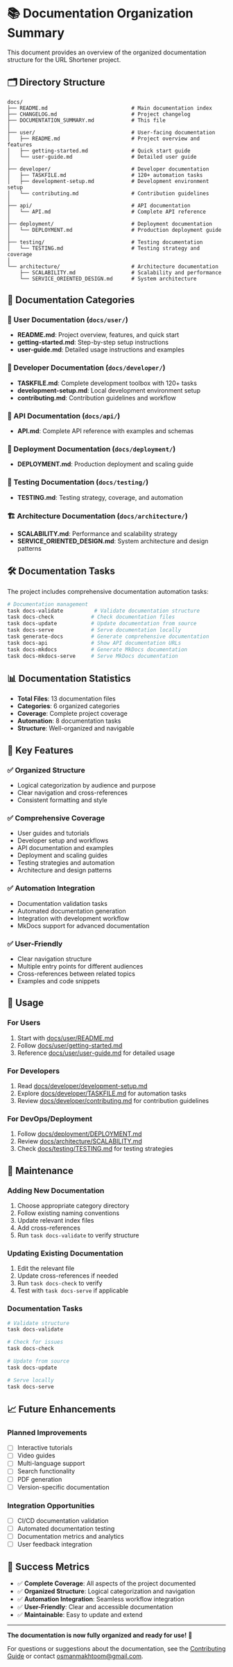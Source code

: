 # 📚 Documentation Organization Summary

This document provides an overview of the organized documentation structure for the URL Shortener project.

## 🗂️ Directory Structure

```
docs/
├── README.md                           # Main documentation index
├── CHANGELOG.md                        # Project changelog
├── DOCUMENTATION_SUMMARY.md            # This file
│
├── user/                               # User-facing documentation
│   ├── README.md                       # Project overview and features
│   ├── getting-started.md              # Quick start guide
│   └── user-guide.md                   # Detailed user guide
│
├── developer/                          # Developer documentation
│   ├── TASKFILE.md                     # 120+ automation tasks
│   ├── development-setup.md            # Development environment setup
│   └── contributing.md                 # Contribution guidelines
│
├── api/                                # API documentation
│   └── API.md                          # Complete API reference
│
├── deployment/                         # Deployment documentation
│   └── DEPLOYMENT.md                   # Production deployment guide
│
├── testing/                            # Testing documentation
│   └── TESTING.md                      # Testing strategy and coverage
│
└── architecture/                       # Architecture documentation
    ├── SCALABILITY.md                  # Scalability and performance
    └── SERVICE_ORIENTED_DESIGN.md      # System architecture
```

## 📖 Documentation Categories

### 👥 User Documentation (`docs/user/`)
- **README.md**: Project overview, features, and quick start
- **getting-started.md**: Step-by-step setup instructions
- **user-guide.md**: Detailed usage instructions and examples

### 🔧 Developer Documentation (`docs/developer/`)
- **TASKFILE.md**: Complete development toolbox with 120+ tasks
- **development-setup.md**: Local development environment setup
- **contributing.md**: Contribution guidelines and workflow

### 🔌 API Documentation (`docs/api/`)
- **API.md**: Complete API reference with examples and schemas

### 🚀 Deployment Documentation (`docs/deployment/`)
- **DEPLOYMENT.md**: Production deployment and scaling guide

### 🧪 Testing Documentation (`docs/testing/`)
- **TESTING.md**: Testing strategy, coverage, and automation

### 🏗️ Architecture Documentation (`docs/architecture/`)
- **SCALABILITY.md**: Performance and scalability strategy
- **SERVICE_ORIENTED_DESIGN.md**: System architecture and design patterns

## 🛠️ Documentation Tasks

The project includes comprehensive documentation automation tasks:

```bash
# Documentation management
task docs-validate          # Validate documentation structure
task docs-check            # Check documentation files
task docs-update           # Update documentation from source
task docs-serve            # Serve documentation locally
task generate-docs         # Generate comprehensive documentation
task docs-api              # Show API documentation URLs
task docs-mkdocs           # Generate MkDocs documentation
task docs-mkdocs-serve     # Serve MkDocs documentation
```

## 📊 Documentation Statistics

- **Total Files**: 13 documentation files
- **Categories**: 6 organized categories
- **Coverage**: Complete project coverage
- **Automation**: 8 documentation tasks
- **Structure**: Well-organized and navigable

## 🎯 Key Features

### ✅ **Organized Structure**
- Logical categorization by audience and purpose
- Clear navigation and cross-references
- Consistent formatting and style

### ✅ **Comprehensive Coverage**
- User guides and tutorials
- Developer setup and workflows
- API documentation and examples
- Deployment and scaling guides
- Testing strategies and automation
- Architecture and design patterns

### ✅ **Automation Integration**
- Documentation validation tasks
- Automated documentation generation
- Integration with development workflow
- MkDocs support for advanced documentation

### ✅ **User-Friendly**
- Clear navigation structure
- Multiple entry points for different audiences
- Cross-references between related topics
- Examples and code snippets

## 🚀 Usage

### For Users
1. Start with [docs/user/README.md](user/README.md)
2. Follow [docs/user/getting-started.md](user/getting-started.md)
3. Reference [docs/user/user-guide.md](user/user-guide.md) for detailed usage

### For Developers
1. Read [docs/developer/development-setup.md](developer/development-setup.md)
2. Explore [docs/developer/TASKFILE.md](developer/TASKFILE.md) for automation tasks
3. Review [docs/developer/contributing.md](developer/contributing.md) for contribution guidelines

### For DevOps/Deployment
1. Follow [docs/deployment/DEPLOYMENT.md](deployment/DEPLOYMENT.md)
2. Review [docs/architecture/SCALABILITY.md](architecture/SCALABILITY.md)
3. Check [docs/testing/TESTING.md](testing/TESTING.md) for testing strategies

## 🔄 Maintenance

### Adding New Documentation
1. Choose appropriate category directory
2. Follow existing naming conventions
3. Update relevant index files
4. Add cross-references
5. Run `task docs-validate` to verify structure

### Updating Existing Documentation
1. Edit the relevant file
2. Update cross-references if needed
3. Run `task docs-check` to verify
4. Test with `task docs-serve` if applicable

### Documentation Tasks
```bash
# Validate structure
task docs-validate

# Check for issues
task docs-check

# Update from source
task docs-update

# Serve locally
task docs-serve
```

## 📈 Future Enhancements

### Planned Improvements
- [ ] Interactive tutorials
- [ ] Video guides
- [ ] Multi-language support
- [ ] Search functionality
- [ ] PDF generation
- [ ] Version-specific documentation

### Integration Opportunities
- [ ] CI/CD documentation validation
- [ ] Automated documentation testing
- [ ] Documentation metrics and analytics
- [ ] User feedback integration

## 🎉 Success Metrics

- ✅ **Complete Coverage**: All aspects of the project documented
- ✅ **Organized Structure**: Logical categorization and navigation
- ✅ **Automation Integration**: Seamless workflow integration
- ✅ **User-Friendly**: Clear and accessible documentation
- ✅ **Maintainable**: Easy to update and extend

---

**The documentation is now fully organized and ready for use!** 🚀

For questions or suggestions about the documentation, see the [Contributing Guide](developer/contributing.md) or contact osmanmakhtoom@gmail.com.
